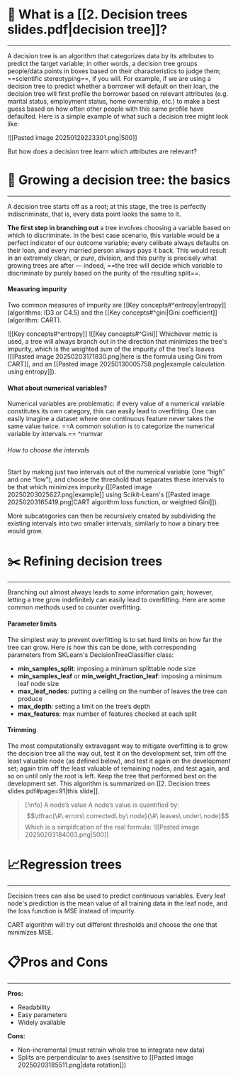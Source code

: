 
# 🤔 What is a [[2. Decision trees slides.pdf|decision tree]]?
---
A decision tree is an algorithm that categorizes data by its attributes to predict the target variable; in other words, a decision tree groups people/data points in boxes based on their characteristics to judge them; ==scientific stereotyping==, if you will. For example, if we are using a decision tree to predict whether a borrower will default on their loan, the decision tree will first profile the borrower based on relevant attributes (e.g. marital status, employment status, home ownership, etc.) to make a best guess based on how often other people with this same profile have defaulted. Here is a simple example of what such a decision tree might look like:

![[Pasted image 20250129223301.png|500]]

But how does a decision tree learn which attributes are relevant?





# 🌳 Growing a decision tree: the basics
---
A decision tree starts off as a root; at this stage, the tree is perfectly indiscriminate, that is, every data point looks the same to it.

**The first step in branching out** a tree involves choosing a variable based on which to discriminate. In the best case scenario, this variable would be a perfect indicator of our outcome variable; every celibate always defaults on their loan, and every married person always pays it back. This would result in an extremely clean, or *pure*, division, and this purity is precisely what growing trees are after — indeed, ==the tree will decide which variable to discriminate by purely based on the purity of the resulting split==.
#### Measuring impurity
Two common measures of impurity are [[Key concepts#^entropy|entropy]] (algorithms: ID3 or C4.5) and the [[Key concepts#^gini|Gini coefficient]] (algorithm: CART).

![[Key concepts#^entropy]]
![[Key concepts#^Gini]]
Whichever metric is used, a tree will always branch out in the direction that minimizes the tree's impurity, which is the weighted sum of the impurity of the tree's leaves ([[Pasted image 20250203171830.png|here is the formula using Gini from CART]], and an [[Pasted image 20250130005758.png|example calculation using entropy]]).
#### What about numerical variables?

Numerical variables are problematic: if every value of a numerical variable constitutes its own category, this can easily lead to overfitting. One can easily imagine a dataset where one continuous feature never takes the same value twice. ==A common solution is to categorize the numerical variable by intervals.== ^numvar
###### How to choose the intervals
Start by making just two intervals out of the numerical variable (one “high” and one “low”), and choose the threshold that separates these intervals to be that which minimizes impurity ([[Pasted image 20250203025627.png|example]] using Scikit-Learn's [[Pasted image 20250203165419.png|CART algorithm loss function, or weighted Gini]]).

More subcategories can then be recursively created by subdividing the existing intervals into two smaller intervals, similarly to how a binary tree would grow.
# ✂️ Refining decision trees
---
Branching out almost always leads to *some* information gain; however, letting a tree grow indefinitely can easily lead to overfitting. Here are some common methods used to counter overfitting.
#### Parameter limits
The simplest way to prevent overfitting is to set hard limits on how far the tree can grow. Here is how this can be done, with corresponding parameters from SKLearn's DecisionTreeClassifier class:
- **min_samples_split**: imposing a minimum splittable node size
- **min_samples_leaf** or **min_weight_fraction_leaf**: imposing a minimum leaf node size
- **max_leaf_nodes**: putting a ceiling on the number of leaves the tree can produce
- **max_depth**: setting a limit on the tree’s depth
- **max_features**: max number of features checked at each split
#### Trimming
The most computationally extravagant way to mitigate overfitting is to grow the decision tree all the way out, test it on the development set, trim off the least valuable node (as defined below), and test it again on the development set; again trim off the least valuable of remaining nodes, and test again, and so on until only the root is left. Keep the tree that performed best on the development set. This algorithm is summarized on [[2. Decision trees slides.pdf#page=91|this slide]].
>[!info] A node’s value
>A node’s value is quantified by:
>$$\dfrac{\#\ errors\ corrected\ by\ node}{\#\ leaves\ under\ node}$$
>Which is a simplifcation of the real formula:
> ![[Pasted image 20250203184003.png|500]]
>



# 📈Regression trees
---
Decision trees can also be used to predict continuous variables. Every leaf node's prediction is the mean value of all training data in the leaf node, and the loss function is MSE instead of impurity.

CART algorithm will try out different thresholds and choose the one that minimizes MSE.

# 📋Pros and Cons
---
**Pros:**
- Readability
- Easy parameters
- Widely available

**Cons:**
- Non-incremental (must retrain whole tree to integrate new data)
- Splits are perpendicular to axes (sensitive to [[Pasted image 20250203185511.png|data rotation]])